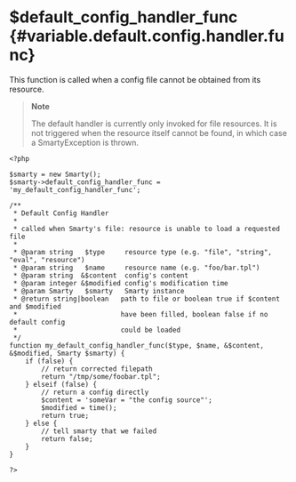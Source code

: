 \$default\_config\_handler\_func {#variable.default.config.handler.func}
================================

This function is called when a config file cannot be obtained from its
resource.

> **Note**
>
> The default handler is currently only invoked for file resources. It
> is not triggered when the resource itself cannot be found, in which
> case a SmartyException is thrown.

    <?php

    $smarty = new Smarty();
    $smarty->default_config_handler_func = 'my_default_config_handler_func';

    /**
     * Default Config Handler
     *
     * called when Smarty's file: resource is unable to load a requested file
     * 
     * @param string   $type     resource type (e.g. "file", "string", "eval", "resource")
     * @param string   $name     resource name (e.g. "foo/bar.tpl")
     * @param string  &$content  config's content
     * @param integer &$modified config's modification time
     * @param Smarty   $smarty   Smarty instance
     * @return string|boolean   path to file or boolean true if $content and $modified 
     *                          have been filled, boolean false if no default config 
     *                          could be loaded
     */
    function my_default_config_handler_func($type, $name, &$content, &$modified, Smarty $smarty) {
        if (false) {
            // return corrected filepath
            return "/tmp/some/foobar.tpl";
        } elseif (false) {
            // return a config directly
            $content = 'someVar = "the config source"';
            $modified = time();
            return true;
        } else {
            // tell smarty that we failed
            return false;
        }
    }

    ?>

      
